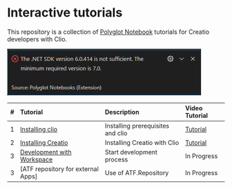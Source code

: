 # Interactive tutorials

This repository is a collection of [Polyglot Notebook] tutorials for Creatio developers with Clio.



![Alt text](./Assets/image.png)


|#  | Tutorial                           |  Description                      | Video Tutorial       |
|:--|:--                                 | :--                               |:--                   | 
| 1 | [Installing clio]                  | Installing prerequisites and clio | [Tutorial][Lesson 1] |
| 2 | [Installing Creatio]               | Installing Creatio with Clio      | [Tutorial][Lesson 2] |
| 3 | [Development with Workspace]       | Start development process         | In Progress          |
| 3 | [ATF repository for external Apps] | Use of ATF.Repository             | In Progress          |







<!-- Named links -->
[Installing clio]: ./Tutorials/01_Installing_clio.dib
[Installing Creatio]: ./Tutorials/02_Installing_creatio.dib
[Development with Workspace]: ./Tutorials/03_Development_with_workspace.dib
[Polyglot Notebook]:https://marketplace.visualstudio.com/items?itemName=ms-dotnettools.dotnet-interactive-vscode

[Lesson 1]:https://youtu.be/jraY_iOWbwQ
[Lesson 2]:https://youtu.be/Y5vWqeOwWyM

[Data Integration through ATF repository]: https://youtu.be/